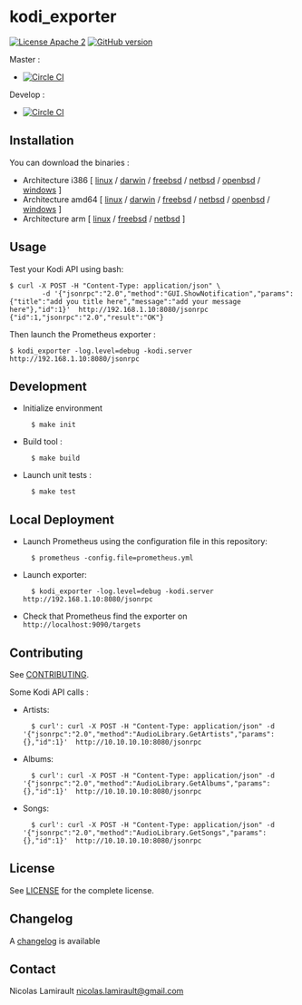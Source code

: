 # kodi_exporter

[![License Apache 2][badge-license]](LICENSE)
[![GitHub version](https://badge.fury.io/gh/nlamirault%2Fkodi_exporter.svg)](https://badge.fury.io/gh/nlamirault%2Fkodi_exporter)

Master :
* [![Circle CI](https://circleci.com/gh/nlamirault/kodi_exporter/tree/master.svg?style=svg)](https://circleci.com/gh/nlamirault/kodi_exporter/tree/master)

Develop :
* [![Circle CI](https://circleci.com/gh/nlamirault/kodi_exporter/tree/develop.svg?style=svg)](https://circleci.com/gh/nlamirault/kodi_exporter/tree/develop)

## Installation

You can download the binaries :

* Architecture i386 [ [linux](https://bintray.com/artifact/download/nlamirault/oss/kodi_exporter-0.1.0_linux_386) / [darwin](https://bintray.com/artifact/download/nlamirault/oss/kodi_exporter-0.1.0_darwin_386) / [freebsd](https://bintray.com/artifact/download/nlamirault/oss/kodi_exporter-0.1.0_freebsd_386) / [netbsd](https://bintray.com/artifact/download/nlamirault/oss/kodi_exporter-0.1.0_netbsd_386) / [openbsd](https://bintray.com/artifact/download/nlamirault/oss/kodi_exporter-0.1.0_openbsd_386) / [windows](https://bintray.com/artifact/download/nlamirault/oss/kodi_exporter-0.1.0_windows_386.exe) ]
* Architecture amd64 [ [linux](https://bintray.com/artifact/download/nlamirault/oss/kodi_exporter-0.1.0_linux_amd64) / [darwin](https://bintray.com/artifact/download/nlamirault/oss/kodi_exporter-0.1.0_darwin_amd64) / [freebsd](https://bintray.com/artifact/download/nlamirault/oss/kodi_exporter-0.1.0_freebsd_amd64) / [netbsd](https://bintray.com/artifact/download/nlamirault/oss/kodi_exporter-0.1.0_netbsd_amd64) / [openbsd](https://bintray.com/artifact/download/nlamirault/oss/kodi_exporter-0.1.0_openbsd_amd64) / [windows](https://bintray.com/artifact/download/nlamirault/oss/kodi_exporter-0.1.0_windows_amd64.exe) ]
* Architecture arm [ [linux](https://bintray.com/artifact/download/nlamirault/oss/kodi_exporter-0.1.0_linux_arm) / [freebsd](https://bintray.com/artifact/download/nlamirault/oss/kodi_exporter-0.1.0_freebsd_arm) / [netbsd](https://bintray.com/artifact/download/nlamirault/oss/kodi_exporter-0.1.0_netbsd_arm) ]


## Usage

Test your Kodi API using bash:

    $ curl -X POST -H "Content-Type: application/json" \
            -d '{"jsonrpc":"2.0","method":"GUI.ShowNotification","params":{"title":"add you title here","message":"add your message here"},"id":1}'  http://192.168.1.10:8080/jsonrpc
    {"id":1,"jsonrpc":"2.0","result":"OK"}

Then launch the Prometheus exporter :

    $ kodi_exporter -log.level=debug -kodi.server http://192.168.1.10:8080/jsonrpc

## Development

* Initialize environment

        $ make init

* Build tool :

        $ make build

* Launch unit tests :

        $ make test


## Local Deployment

* Launch Prometheus using the configuration file in this repository:

        $ prometheus -config.file=prometheus.yml

* Launch exporter:

        $ kodi_exporter -log.level=debug -kodi.server http://192.168.1.10:8080/jsonrpc

* Check that Prometheus find the exporter on `http://localhost:9090/targets`


## Contributing

See [CONTRIBUTING](CONTRIBUTING.md).

Some Kodi API calls :

* Artists:

        $ curl': curl -X POST -H "Content-Type: application/json" -d '{"jsonrpc":"2.0","method":"AudioLibrary.GetArtists","params":{},"id":1}'  http://10.10.10.10:8080/jsonrpc

* Albums:

        $ curl': curl -X POST -H "Content-Type: application/json" -d '{"jsonrpc":"2.0","method":"AudioLibrary.GetAlbums","params":{},"id":1}'  http://10.10.10.10:8080/jsonrpc

* Songs:

        $ curl': curl -X POST -H "Content-Type: application/json" -d '{"jsonrpc":"2.0","method":"AudioLibrary.GetSongs","params":{},"id":1}'  http://10.10.10.10:8080/jsonrpc

## License

See [LICENSE](LICENSE) for the complete license.


## Changelog

A [changelog](ChangeLog.md) is available


## Contact

Nicolas Lamirault <nicolas.lamirault@gmail.com>

[badge-license]: https://img.shields.io/badge/license-Apache2-green.svg?style=flat
